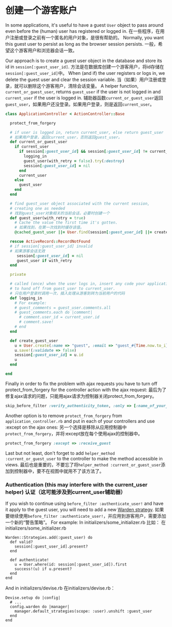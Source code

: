 # 创建一个游客账户

In some applications, it's useful to have a guest `User` object to pass around even before the (human) user has registered or logged in.
在一些程序，在用户注册或登录之前有一个匿名的用户对象，是很有帮助的。
 Normally, you want this guest user to persist as long as the browser session persists.
一般，希望这个游客用户和浏览器会话一致。
 
Our approach is to create a guest user object in the database and store its id in `session[:guest_user_id]`.
方法是在数据库创建一个游客用户，将id存储在`session[:guest_user_id]`中。
 When (and if) the user registers or logs in, we delete the guest user and clear the session variable.
当（如果）用户注册或登录，就可以删除这个游客用户，清除会话变量。
 A helper function, `current_or_guest_user`, returns `guest_user` if the user is not logged in and `current_user` if the user is logged in.
辅助器函数`current_or_guest_user`返回`guest_user`，如果用户还没登录。如果用户登录，则是返回`current_user`。
 
```ruby
class ApplicationController < ActionController::Base

  protect_from_forgery

  # if user is logged in, return current_user, else return guest_user
  # 如果用户登录，返回current_user，否则返回guest_user。
  def current_or_guest_user
    if current_user
      if session[:guest_user_id] && session[:guest_user_id] != current_user.id
        logging_in
        guest_user(with_retry = false).try(:destroy)
        session[:guest_user_id] = nil
      end
      current_user
    else
      guest_user
    end
  end

  # find guest_user object associated with the current session,
  # creating one as needed
  # 找到guest_user对象相关的当前会话，必要时创建一个
  def guest_user(with_retry = true)
    # Cache the value the first time it's gotten.
    # 如果找到，在第一次找到时缓存该值。
    @cached_guest_user ||= User.find(session[:guest_user_id] ||= create_guest_user.id)

  rescue ActiveRecord::RecordNotFound 
  # if session[:guest_user_id] invalid 
  # 如果游客会话无效
     session[:guest_user_id] = nil
     guest_user if with_retry
  end

  private

  # called (once) when the user logs in, insert any code your application needs
  # to hand off from guest_user to current_user.
  # 只在用户登录时调用一次，插入处理从游客到转为当前用户的代码
  def logging_in
    # For example:
    # guest_comments = guest_user.comments.all
    # guest_comments.each do |comment|
      # comment.user_id = current_user.id
      # comment.save!
    # end
  end

  def create_guest_user
    u = User.create(:name => "guest", :email => "guest_#{Time.now.to_i}#{rand(100)}@example.com")
    u.save!(:validate => false)
    session[:guest_user_id] = u.id
    u
  end

end
```

Finally in order to fix the problem with ajax requests you have to turn off protect_from_forgery for the controller action with the ajax request:
最后为了修复ajax请求的问题，只能用ajax请求为控制器关闭protect_from_forgery。

```ruby
skip_before_filter :verify_authenticity_token, :only => [:name_of_your_action] 
```

Another option is to remove `protect_from_forgery` from `application_controller.rb` and put in each of your controllers and use :except on the ajax ones:
另一个选择是移除从应用控制器中`protect_from_forgery`，并将:except放在每个使用ajax的控制器中。

```ruby   
protect_from_forgery :except => :receive_guest
```

Last but not least, don't forget to add `helper_method :current_or_guest_user` to the controller to make the method accessible in views.
最后也是重要的，不要忘了将`helper_method :current_or_guest_user`添加到控制器中，要不在视图中就用不了该方法了。

### Authentication (this may interfere with the current_user helper)  认证（这可能涉及到current_user辅助器）

If you wish to continue using `before_filter :authenticate_user!` and have it apply to the guest user, you will need to add a new [Warden strategy](https://github.com/hassox/warden/wiki/Strategies).
如果要继续使用`before_filter :authenticate_user!`，并应用到游客用户，需要添加一个新的“警告策略”。
 For example: In initializers/some_initializer.rb
比如： 在 initializers/some_initializer.rb

```
Warden::Strategies.add(:guest_user) do
  def valid?
    session[:guest_user_id].present?
  end

  def authenticate!
    u = User.where(id: session[:guest_user_id]).first
    success!(u) if u.present?
  end
end
```

And in initializers/devise.rb
在initializers/devise.rb：

```
Devise.setup do |config|
  # ...
  config.warden do |manager|
    manager.default_strategies(scope: :user).unshift :guest_user
  end
end
```


    
